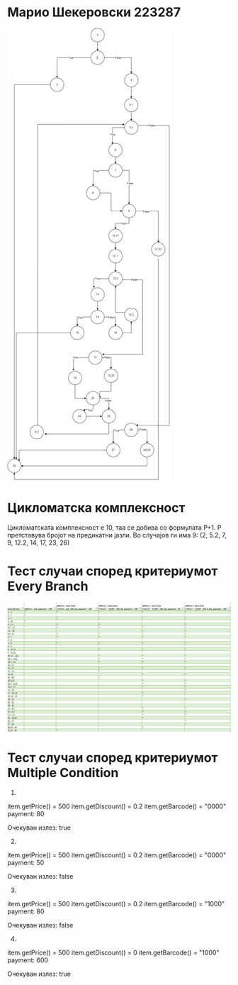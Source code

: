 # Марио Шекеровски 223287
![Alt text](https://github.com/Mario-Sek/SI_2024_lab2_223287/blob/master/cfg_223287.png)
# Цикломатска комплексност
Цикломатската комплексност е 10, таа се добива со формулата P+1. P претставува бројот на предикатни јазли.
Во случајов ги има 9:  (2, 5.2, 7, 9, 12.2, 14, 17, 23, 26)
# Тест случаи според критериумот Every Branch 
![Alt text](https://github.com/Mario-Sek/SI_2024_lab2_223287/blob/master/everyBranch.PNG)
# Тест случаи според критериумот Multiple Condition
1. 
item.getPrice() = 500
item.getDiscount() = 0.2
item.getBarcode() = "0000"
payment: 80

Очекуван излез: true

2.
item.getPrice() = 500
item.getDiscount() = 0.2
item.getBarcode() = "0000"
payment: 50

Очекуван излез: false

3. 
item.getPrice() = 500
item.getDiscount() = 0.2
item.getBarcode() = "1000"
payment: 80

Очекуван излез: false

4.
item.getPrice() = 500
item.getDiscount() = 0
item.getBarcode() = "1000"
payment: 600

Очекуван излез: true
